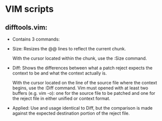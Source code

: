 VIM scripts
===========
difftools.vim:
-------------
* Contains 3 commands:
* Size: Resizes the @@ lines to reflect the current chunk.

  With the cursor located within the chunk, use the :Size command.
  
* Diff: Shows the differences between what a patch reject expects the
        context to be and what the context actually is.

  With the cursor located on the line of the source file where the context begins, use the :Diff command. Vim must opened with at least two buffers (e.g. vim -o): one for the source file to be patched and one for the reject file in either unified or context format.
  
* Applied: Use and usage identical to Diff, but the comparison is made against the expected destination portion of the reject file.
